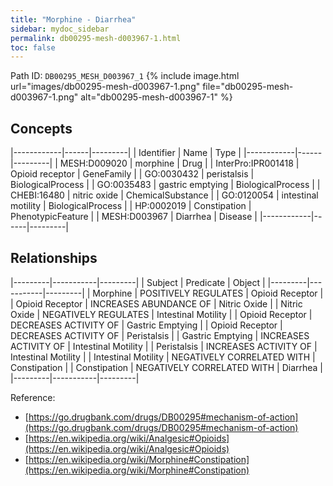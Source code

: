 ```yaml
---
title: "Morphine - Diarrhea"
sidebar: mydoc_sidebar
permalink: db00295-mesh-d003967-1.html
toc: false 
---
```



Path ID: `DB00295_MESH_D003967_1`
{% include image.html url="images/db00295-mesh-d003967-1.png" file="db00295-mesh-d003967-1.png" alt="db00295-mesh-d003967-1" %}

## Concepts

|------------|------|---------|
| Identifier | Name | Type    |
|------------|------|---------|
| MESH:D009020 | morphine | Drug |
| InterPro:IPR001418 | Opioid receptor | GeneFamily |
| GO:0030432 | peristalsis | BiologicalProcess |
| GO:0035483 | gastric emptying | BiologicalProcess |
| CHEBI:16480 | nitric oxide | ChemicalSubstance |
| GO:0120054 | intestinal motility | BiologicalProcess |
| HP:0002019 | Constipation | PhenotypicFeature |
| MESH:D003967 | Diarrhea | Disease |
|------------|------|---------|

## Relationships

|---------|-----------|---------|
| Subject | Predicate | Object  |
|---------|-----------|---------|
| Morphine | POSITIVELY REGULATES | Opioid Receptor |
| Opioid Receptor | INCREASES ABUNDANCE OF | Nitric Oxide |
| Nitric Oxide | NEGATIVELY REGULATES | Intestinal Motility |
| Opioid Receptor | DECREASES ACTIVITY OF | Gastric Emptying |
| Opioid Receptor | DECREASES ACTIVITY OF | Peristalsis |
| Gastric Emptying | INCREASES ACTIVITY OF | Intestinal Motility |
| Peristalsis | INCREASES ACTIVITY OF | Intestinal Motility |
| Intestinal Motility | NEGATIVELY CORRELATED WITH | Constipation |
| Constipation | NEGATIVELY CORRELATED WITH | Diarrhea |
|---------|-----------|---------|

Reference: 
  - [https://go.drugbank.com/drugs/DB00295#mechanism-of-action](https://go.drugbank.com/drugs/DB00295#mechanism-of-action)
  - [https://en.wikipedia.org/wiki/Analgesic#Opioids](https://en.wikipedia.org/wiki/Analgesic#Opioids)
  - [https://en.wikipedia.org/wiki/Morphine#Constipation](https://en.wikipedia.org/wiki/Morphine#Constipation)
